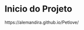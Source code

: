 <!DOCTYPE html>
<html lang="pt">
<head>
    <meta charset="UTF-8">
    <meta http-equiv="X-UA-Compatible" content="IE=edge">
    <meta name="viewport" content="width=device-width, initial-scale=1.0">
    <title>Document</title>
</head>
<body>
    <h1>Inicio do Projeto</h1>
    <p> https://alemandira.github.io/Petlove/</p>
    
</body>
</html>
